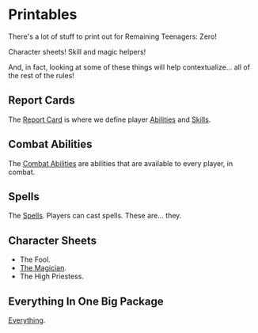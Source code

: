 # Printables

There's a lot of stuff to print out for Remaining Teenagers: Zero!

Character sheets! Skill and magic helpers!

And, in fact, looking at some of these things will help contextualize... all of the rest of the rules!

## Report Cards

The [Report Card](/generated/printables/reportcard.html)
is where we define player [Abilities](./abilities.md) and [Skills](./skill_checks.md).

## Combat Abilities

The [Combat Abilities](/generated/printables/combat.html)
are abilities that are available to every player, in combat.

## Spells

The [Spells](/generated/printables/spells.html).
Players can cast spells. These are... they.

## Character Sheets

* The Fool.
* [The Magician](/generated/printables/magician.html).
* The High Priestess.


## Everything In One Big Package

[Everything](/generated/printables/full.html).
